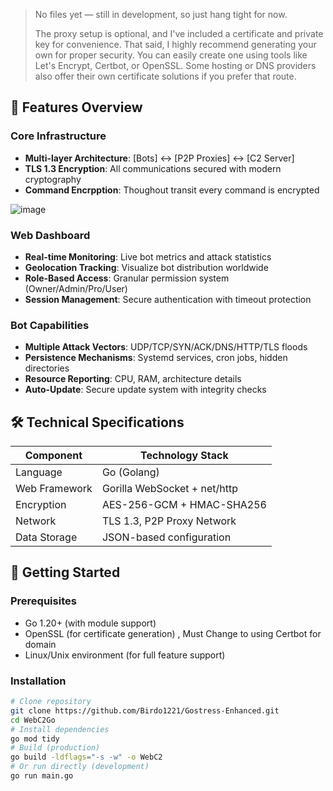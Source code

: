 
>No files yet — still in development, so just hang tight for now.
>
>The proxy setup is optional, and I've included a certificate and private key for convenience.
>That said, I highly recommend generating your own for proper security. You can easily create one using tools like Let's Encrypt, Certbot, or OpenSSL.
>Some hosting or DNS providers also offer their own certificate solutions if you prefer that route.




## 🌟 Features Overview
### Core Infrastructure
- **Multi-layer Architecture**: [Bots] ↔ [P2P Proxies] ↔ [C2 Server]
- **TLS 1.3 Encryption**: All communications secured with modern cryptography
- **Command Encrpption**: Thoughout transit every command is encrypted

![image](https://github.com/user-attachments/assets/ca2355e7-3d10-4e97-9061-880657b931e9)
  
### Web Dashboard
- **Real-time Monitoring**: Live bot metrics and attack statistics
- **Geolocation Tracking**: Visualize bot distribution worldwide
- **Role-Based Access**: Granular permission system (Owner/Admin/Pro/User)
- **Session Management**: Secure authentication with timeout protection

### Bot Capabilities
- **Multiple Attack Vectors**: UDP/TCP/SYN/ACK/DNS/HTTP/TLS floods
- **Persistence Mechanisms**: Systemd services, cron jobs, hidden directories
- **Resource Reporting**: CPU, RAM, architecture details
- **Auto-Update**: Secure update system with integrity checks

## 🛠️ Technical Specifications
| Component       | Technology Stack                          |
|-----------------|-------------------------------------------|
| Language        | Go (Golang)                               |
| Web Framework   | Gorilla WebSocket + net/http              |
| Encryption      | AES-256-GCM + HMAC-SHA256                 |
| Network         | TLS 1.3, P2P Proxy Network                |
| Data Storage    | JSON-based configuration                  |

## 🚀 Getting Started
### Prerequisites
- Go 1.20+ (with module support)
- OpenSSL (for certificate generation) , Must Change to using Certbot for domain
- Linux/Unix environment (for full feature support)

### Installation
  ```bash
  # Clone repository
  git clone https://github.com/Birdo1221/Gostress-Enhanced.git
  cd WebC2Go
  # Install dependencies
  go mod tidy
  # Build (production)
  go build -ldflags="-s -w" -o WebC2
  # Or run directly (development)
  go run main.go
  ```
